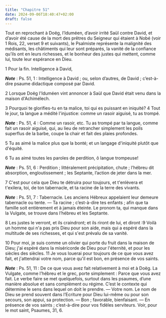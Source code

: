 ```yaml
---
title: "Chapitre 51"
date: 2024-09-06T18:40:47+02:00
draft: false
---
```



Tout en reprochant à Doëg, l’Iduméen, d’avoir irrité Saül contre David, et d’avoir été cause de la mort des prêtres du Seigneur qui étaient à Nobé (voir 1 Rois, 22, verset 9 et suivants), le Psalmiste représente la malignité des médisants, les châtiments qui leur sont préparés, la vanité de la confiance qu’ils ont en leurs richesses, et le bonheur des justes qui mettent, comme lui, toute leur espérance en Dieu.


1 Pour la fin. Intelligence à David,

***Note*** :  Ps. 51, 1 : Intelligence à David ; ou, selon d’autres, de David ; c’est-à-dire psaume didactique composé par David.

2 Lorsque Doëg l'Iduméen vint annoncer à Saül que David était venu dans la maison d'Achimélech.


3 Pourquoi te glorifies-tu en ta malice, toi qui es puissant en iniquité? 4 Tout le jour, ta langue a médité l'injustice: comme un rasoir aiguisé, tu as trompé.

***Note*** :  Ps. 51, 4 : Comme un rasoir, etc. Tu as trompé par ta langue, comme fait un rasoir aiguisé, qui, au lieu de retrancher simplement les poils superflus de la barbe, coupe la chair et fait des plaies profondes.

5 Tu as aimé la malice plus que la bonté; et un langage d'iniquité plutôt que d'équité.


6 Tu as aimé toutes les paroles de perdition, ô langue trompeuse!

***Note*** :  Ps. 51, 6 : Perdition ; littéralement précipitation, chute ; l’hébreu dit absorption, engloutissement ; les Septante, l’action de jeter dans la mer.

7 C'est pour cela que Dieu te détruira pour toujours, et t'enlèvera et t'exilera, toi, de ton tabernacle, et ta racine de la terre des vivants.

***Note*** :  Ps. 51, 7 : Tabernacle. Les anciens Hébreux appelaient leur demeure tabernacle ou tente. ― Ta racine ; c’est-à-dire tes enfants ; afin que ta famille soit entièrement et à jamais éteinte. Le pronom ta, qui manque dans la Vulgate, se trouve dans l’hébreu et les Septante.


8 Les justes le verront, et ils craindront; et ils riront de lui, et diront :9 Voilà un homme qui n'a pas pris Dieu pour son aide, mais qui a espéré dans la multitude de ses richesses, et qui s'est prévalu de sa vanité.


10 Pour moi, je suis comme un olivier qui porte du fruit dans la maison de Dieu; j'ai espéré dans la miséricorde de Dieu pour l'éternité, et pour les siècles des siècles. 11 Je vous louerai pour toujours de ce que vous avez fait, et j'attendrai votre nom, parce qu'il est bon, en présence de vos saints.

***Note*** :  Ps. 51, 11 : De ce que vous avez fait relativement à moi et à Doëg. La Vulgate, comme l’hébreu et le grec, porte simplement : Parce que vous avez fait. Le verbe faire se met quelquefois, surtout dans les psaumes, d’une manière absolue et sans complément ou régime. C’est le contexte qui détermine le sens dans lequel on doit le prendre. ― Votre nom. Le nom de Dieu se prend souvent dans l’Ecriture pour Dieu lui-même ou pour son secours, son appui, sa protection. ― Bon ; favorable, bienfaisant. ― En présence de vos saints ; c’est-à-dire pour vos fidèles serviteurs. Voir, pour le mot saint, Psaumes, 31, 6.

